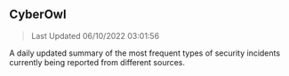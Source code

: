 ## CyberOwl 
> Last Updated 06/10/2022 03:01:56 


A daily updated summary of the most frequent types of security incidents currently being reported from different sources.

